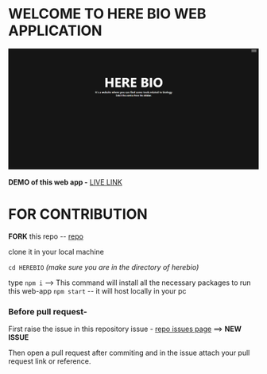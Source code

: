 # WELCOME TO HERE BIO WEB APPLICATION

![what is this](/public/private/homepage.png)

**DEMO of this web app -** [LIVE LINK](herebio.works)

# FOR CONTRIBUTION

**FORK** this repo -- [repo](https://github.com/nightfury-crypto/herebio)

clone it in your local machine

`cd HEREBIO`
*(make sure you are in the directory of herebio)*

type `npm i` --> This command will install all the necessary packages to run this web-app
`npm start` -- it will host locally in your pc


### Before pull request-
First raise the issue in this repository issue - [repo issues page](https://github.com/nightfury-crypto/herebio/issues) ==> **NEW ISSUE**

Then open a pull request after commiting and in the issue attach your pull request link or reference. 


